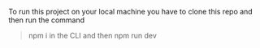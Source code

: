 To run this project on your local machine you have to 
clone this repo and then run the command
> npm i
in the CLI and then 
> npm run dev
